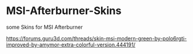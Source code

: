 # MSI-Afterburner-Skins
some Skins for MSI Afterburner

https://forums.guru3d.com/threads/skin-msi-modern-green-by-polo6rgti-improved-by-amymor-extra-colorful-version.444191/

